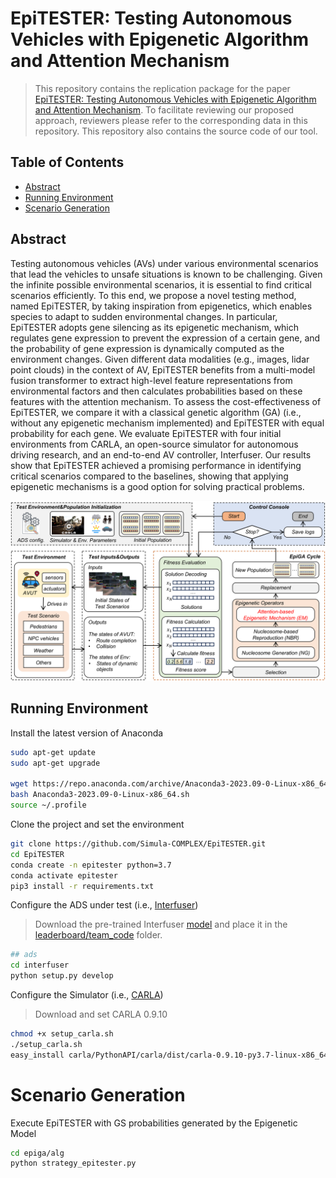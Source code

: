 # EpiTESTER: Testing Autonomous Vehicles with Epigenetic Algorithm and Attention Mechanism

> This repository contains the replication package for the paper [EpiTESTER: Testing Autonomous Vehicles with Epigenetic Algorithm and Attention Mechanism](https://arxiv.org/abs/2312.00207).
> To facilitate reviewing our proposed approach, reviewers please refer to the corresponding data in this repository.
> This repository also contains the source code of our tool.<br/>

## Table of Contents
- [Abstract](#abstract)
- [Running Environment](#running-environment)
- [Scenario Generation](#scenario-generation)


## Abstract
Testing autonomous vehicles (AVs) under various environmental scenarios that lead the vehicles to unsafe situations is known to be challenging. Given the infinite possible environmental scenarios, it is essential to find critical scenarios efficiently. To this end, we propose a novel testing method, named EpiTESTER, by taking inspiration from epigenetics, which enables species to adapt to sudden environmental changes. In particular, EpiTESTER adopts gene silencing as its epigenetic mechanism, which regulates gene expression to prevent the expression of a certain gene, and the probability of gene expression is dynamically computed as the environment changes. Given different data modalities (e.g., images, lidar point clouds) in the context of AV, EpiTESTER benefits from a multi-model fusion transformer to extract high-level feature representations from environmental factors and then calculates probabilities based on these features with the attention mechanism. To assess the cost-effectiveness of EpiTESTER, we compare it with a classical genetic algorithm (GA) (i.e., without any epigenetic mechanism implemented) and EpiTESTER with equal probability for each gene. We evaluate EpiTESTER with four initial environments from CARLA, an open-source simulator for autonomous driving research, and an end-to-end AV controller, Interfuser. Our results show that EpiTESTER achieved a promising performance in identifying critical scenarios compared to the baselines, showing that applying epigenetic mechanisms is a good option for solving practical problems.

<div align=center><img src="https://github.com/Simula-COMPLEX/EpiTESTER/blob/main/assets/overview.png" width="960" /></div>

## Running Environment

Install the latest version of Anaconda

```sh
sudo apt-get update
sudo apt-get upgrade

wget https://repo.anaconda.com/archive/Anaconda3-2023.09-0-Linux-x86_64.sh
bash Anaconda3-2023.09-0-Linux-x86_64.sh
source ~/.profile
```

Clone the project and set the environment

```sh
git clone https://github.com/Simula-COMPLEX/EpiTESTER.git
cd EpiTESTER
conda create -n epitester python=3.7
conda activate epitester
pip3 install -r requirements.txt
```

Configure the ADS under test (i.e., [Interfuser](https://github.com/opendilab/InterFuser))

> Download the pre-trained Interfuser [model](http://43.159.60.142/s/p2CN) and place it in the [leaderboard/team_code](https://github.com/Simula-COMPLEX/EpiTESTER/tree/main/leaderboard/team_code) folder.

```sh
## ads
cd interfuser
python setup.py develop
```

Configure the Simulator (i.e., [CARLA](https://carla.org/))

> Download and set CARLA 0.9.10

```sh
chmod +x setup_carla.sh
./setup_carla.sh
easy_install carla/PythonAPI/carla/dist/carla-0.9.10-py3.7-linux-x86_64.egg
```


# Scenario Generation

Execute EpiTESTER with GS probabilities generated by the Epigenetic Model

```sh
cd epiga/alg
python strategy_epitester.py
```
